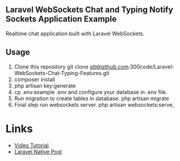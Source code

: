 ## Laravel WebSockets Chat and Typing Notify Sockets Application Example

Realtime chat application built with Laravel WebSockets. 

## Usage

1. Clone this repository git clone git@github.com:300code/Laravel-WebSockets-Chat-Typing-Features.git
2. composer install
3. php artisan key:generate
4. cp .env.example .env and configure your database in .env file.
5. Run migration to create tables in database. php artisan migrate
6. Final step run websockets server. php artisan websockets:serve,

# Links
- [Video Tutorial](https://github.com/300code).
- [Laravel Native Post](https://laravel.com/docs/11.x/broadcasting)

